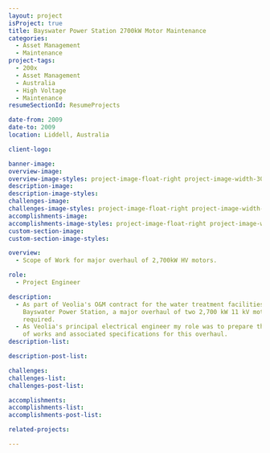 ```yaml
---
layout: project
isProject: true
title: Bayswater Power Station 2700kW Motor Maintenance
categories:
  - Asset Management
  - Maintenance
project-tags:
  - 200x
  - Asset Management
  - Australia
  - High Voltage
  - Maintenance
resumeSectionId: ResumeProjects

date-from: 2009
date-to: 2009
location: Liddell, Australia

client-logo:

banner-image:
overview-image:
overview-image-styles: project-image-float-right project-image-width-30
description-image:
description-image-styles:
challenges-image:
challenges-image-styles: project-image-float-right project-image-width-40
accomplishments-image:
accomplishments-image-styles: project-image-float-right project-image-width-40
custom-section-image:
custom-section-image-styles:

overview:
  - Scope of Work for major overhaul of 2,700kW HV motors.

role:
  - Project Engineer

description:
  - As part of Veolia's O&M contract for the water treatment facilities at the
    Bayswater Power Station, a major overhaul of two 2,700 kW 11 kV motors was
    required.
  - As Veolia's principal electrical engineer my role was to prepare the scope
    of works and associated specifications for this overhaul.
description-list:

description-post-list:

challenges:
challenges-list:    
challenges-post-list:    

accomplishments:
accomplishments-list:    
accomplishments-post-list:    

related-projects:

---
```

